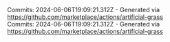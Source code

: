 Commits: 2024-06-06T19:09:21.312Z - Generated via https://github.com/marketplace/actions/artificial-grass
<br>
Commits: 2024-06-06T19:09:21.312Z - Generated via https://github.com/marketplace/actions/artificial-grass
<br>
